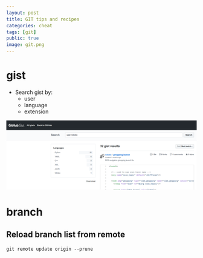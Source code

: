 ```yaml
---
layout: post
title: GIT tips and recipes
categories: cheat
tags: [git]
public: true
image: git.png
---
```


# gist
- Search gist by:
  - user
  - language
  - extension

![](/images/2019-12-22-18-50-59.png)

# branch
## Reload branch list from remote

```
git remote update origin --prune
```